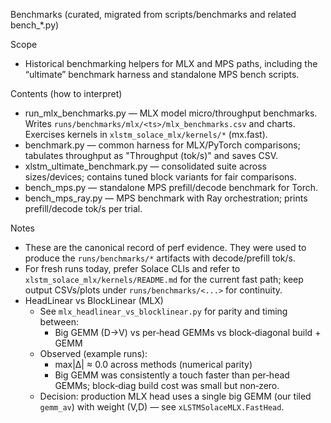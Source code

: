 Benchmarks (curated, migrated from scripts/benchmarks and related bench_*.py)

Scope
- Historical benchmarking helpers for MLX and MPS paths, including the
  “ultimate” benchmark harness and standalone MPS bench scripts.

Contents (how to interpret)
- run_mlx_benchmarks.py — MLX model micro/throughput benchmarks. Writes `runs/benchmarks/mlx/<ts>/mlx_benchmarks.csv` and charts. Exercises kernels in `xlstm_solace_mlx/kernels/*` (mx.fast).
- benchmark.py — common harness for MLX/PyTorch comparisons; tabulates throughput as "Throughput (tok/s)" and saves CSV.
- xlstm_ultimate_benchmark.py — consolidated suite across sizes/devices; contains tuned block variants for fair comparisons.
- bench_mps.py — standalone MPS prefill/decode benchmark for Torch.
- bench_mps_ray.py — MPS benchmark with Ray orchestration; prints prefill/decode tok/s per trial.

Notes
- These are the canonical record of perf evidence. They were used to produce the `runs/benchmarks/*` artifacts with decode/prefill tok/s.
- For fresh runs today, prefer Solace CLIs and refer to `xlstm_solace_mlx/kernels/README.md` for the current fast path; keep output CSVs/plots under `runs/benchmarks/<...>` for continuity.
- HeadLinear vs BlockLinear (MLX)
  - See `mlx_headlinear_vs_blocklinear.py` for parity and timing between:
    - Big GEMM (D→V) vs per‑head GEMMs vs block‑diagonal build + GEMM
  - Observed (example runs):
    - max|Δ| ≈ 0.0 across methods (numerical parity)
    - Big GEMM was consistently a touch faster than per‑head GEMMs; block‑diag build cost was small but non‑zero.
  - Decision: production MLX head uses a single big GEMM (our tiled `gemm_av`) with weight (V,D) — see `xLSTMSolaceMLX.FastHead`.
